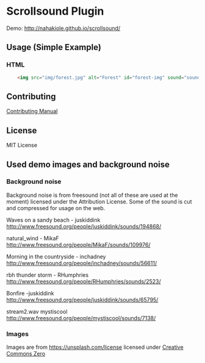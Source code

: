 # Scrollsound Plugin

Demo: http://nahakiole.github.io/scrollsound/

## Usage (Simple Example)

### HTML
```html
    <img src="img/forest.jpg" alt="Forest" id="forest-img" sound="sound/forest.mp3" is="img-singing">
```

## Contributing

[Contributing Manual](CONTRIBUTING.md)

## License

MIT License

## Used demo images and background noise
 
### Background noise

Background noise is from freesound (not all of these are used at the moment) licensed under the Attribution License.
Some of the sound is cut and compressed for usage on the web. 

Waves on a sandy beach - juskiddink
http://www.freesound.org/people/juskiddink/sounds/194868/

natural_wind - MikaF
http://www.freesound.org/people/MikaF/sounds/109976/

Morning in the countryside - inchadney
http://www.freesound.org/people/inchadney/sounds/56611/

rbh thunder storm - RHumphries
http://www.freesound.org/people/RHumphries/sounds/2523/

Bonfire -juskiddink
http://www.freesound.org/people/juskiddink/sounds/65795/

stream2.wav mystiscool
http://www.freesound.org/people/mystiscool/sounds/7138/

### Images

Images are from https://unsplash.com/license licensed under [Creative Commons Zero](http://creativecommons.org/publicdomain/zero/1.0/)
